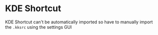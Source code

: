 # KDE Shortcut

KDE Shortcut can't be automatically imported so have to manually import the `.kksrc` using the settings GUI

